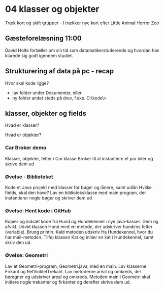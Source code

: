 # 04 klasser og objekter
Træk kort og skift grupper - I trækker nye kort efter Little Animal Horror Zoo
## Gæsteforelæsning 11:00
David Holte fortæller om sin tid som datamatikerstuderende og hvordan han klarede sig godt igennem studiet.

## Strukturering af data på pc - recap
Hvor skal kode ligge?
* lav folder under Dokumenter, eller
* ny folder andet steds på drev, f.eks. C:\kode\\>

## klasser, objekter og fields
Hvad er klasser?

Hvad er objekter?

### Car Broker demo
Klasser, objekter, felter i Car klasse
Broker til at instantiere et par biler og skrive dem ud

### Øvelse - Biblioteket
Kode et Java projekt med klasser for bøger og lånere, samt udlån
Hvilke fields, skal den have?
Lav en biblioteksklasse med main program, der instantierer nogle bøger og skriver dem ud

### Øvelse: Hent kode i GitHub
Kopier og indsæt kode fra Hund og Hundekennel i nye java-kasser. Gem og afvikl.
Udvid klassen Hund med en metode, der udskriver hundens felter (variable). Brung println. Kald metoden udskriv fra Hundekennel, hvor du har mail-metoden.
Tilføj klassen Kat og initier en kat i Hundekennel, samt skriv den ud.

### Øvelse: Geometri
Lav et Geometri-program, Geometri.java, med en main.
Lav klasserne Firkant og RetVinkletTrekant. Lav metoderne areal og omkreds, der beregner og udskriver areal og omkreds.
Metoden main i Geometri skal initiere nogle trekanter og firkanter og derefter skrive dem ud.
